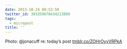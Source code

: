 ```yaml
---
date: 2013-10-24 08:53:50
twitter_id: 393359678434213889
tags:
  - micropost
title: ''
---
```


Photo: @jonacuff re: today’s post [tmblr.co/ZOHrOyyVRPkA](http://tmblr.co/ZOHrOyyVRPkA)
